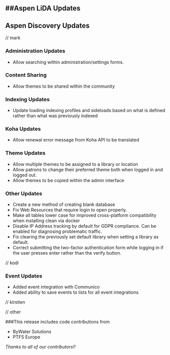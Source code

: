 ##Aspen LiDA Updates
- 

## Aspen Discovery Updates
// mark
### Administration Updates
- Allow searching within administration/settings forms. 

### Content Sharing
- Allow themes to be shared within the community

### Indexing Updates
- Update loading indexing profiles and sideloads based on what is defined rather than  what was previously indexed

### Koha Updates
- Allow renewal error message from Koha API to be translated

### Theme Updates
- Allow multiple themes to be assigned to a library or location
- Allow patrons to change their preferred theme both when logged in and logged out.
- Allow themes to be copied within the admin interface


### Other Updates
- Create a new method of creating blank database
- Fix Web Resources that require login to open properly. 
- Make all tables lower case for improved cross-platform compatibility when installing clean via docker
- Disable IP Address tracking by default for GDPR compliance. Can be enabled for diagnosing problematic traffic. 
- Fix clearing the previously set default library when setting a library as default. 
- Correct submitting the two-factor authentication form while logging in if the user presses enter rather than the verify button. 

// kodi
### Event Updates
- Added event integration with Communico
- Added ability to save events to lists for all event integrations

// kirstien

// other

###This release includes code contributions from
- ByWater Solutions
- PTFS Europe

_Thanks to all of our contributors!!_